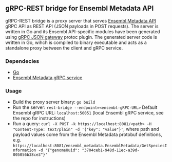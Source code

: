 ## gRPC-REST bridge for Ensembl Metadata API

gRPC-REST bridge is a proxy server that serves [Ensembl Metadata API](https://github.com/Ensembl/ensembl-metadata-service) gRPC API as REST API (JSON payloads in POST requests). The server is written in Go and its Ensembl API-specific modules have been generated using [gRPC JSON gateway](https://github.com/grpc-ecosystem/grpc-gateway/tree/main) protoc plugin. The generated server code is written in Go, wihch is compiled to binary executable and acts as a standalone proxy between the client and gRPC service.

### Dependecies

-   [Go](https://go.dev/doc/install)
-   [Ensembl Metadata gRPC service](https://github.com/Ensembl/ensembl-metadata-service)

### Usage

-   Build the proxy server binary: `go build`
-   Run the server: `rest-bridge --endpoint=<ensembl-gRPC-URL>`
    Default Ensembl gRPC URL: `localhost:50051` (local Ensembl gRPC service, see the repo for instructions)
-   Run a query: `curl -X POST -k https://localhost:8081/<path> -H "Content-Type: text/plain" -d '{"key": "value"}'`,
    where path and payload values come from the Ensembl Metadata protobuf definitions, e.g. `https://localhost:8081/ensembl_metadata.EnsemblMetadata/GetSpeciesInformation -d '{"genomeUuid": "3704ceb1-948d-11ec-a39d-005056b38ce3"}'`
